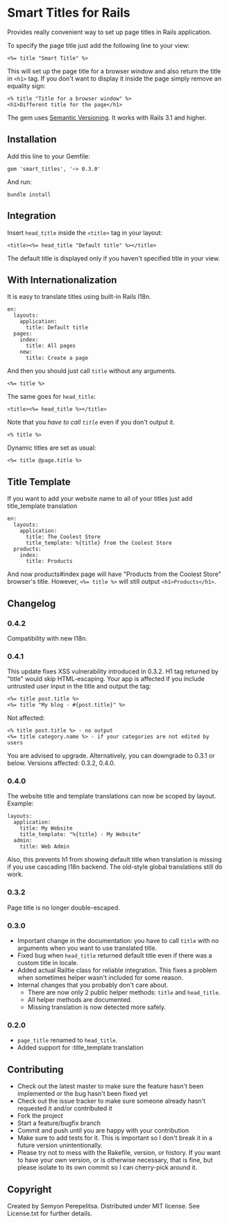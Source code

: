 Smart Titles for Rails
===
Provides really convenient way to set up page titles in Rails application.

To specify the page title just add the following line to your view:

    <%= title "Smart Title" %>

This will set up the page title for a browser window and also return the title in `<h1>` tag.
If you don't want to display it inside the page simply remove an equality sign:

    <% title "Title for a browser window" %>
    <h1>Different title for the page</h1>

The gem uses [Semantic Versioning](http://semver.org/). It works with Rails 3.1 and higher.

Installation
---
Add this line to your Gemfile:

    gem 'smart_titles', '~> 0.3.0'

And run:

    bundle install

Integration
---
Insert `head_title` inside the `<title>` tag in your layout:

    <title><%= head_title "Default title" %></title>

The default title is displayed only if you haven't specified title in your view.

With Internationalization
---
It is easy to translate titles using built-in Rails I18n.

    en:
      layouts:
        application:
          title: Default title
      pages:
        index:
          title: All pages
        new:
          title: Create a page

And then you should just call `title` without any arguments.

    <%= title %>

The same goes for `head_title`:

    <title><%= head_title %></title>

Note that you _have to call `title`_ even if you don't output it.

    <% title %>

Dynamic titles are set as usual:

    <%= title @page.title %>

Title Template
---
If you want to add your website name to all of your titles just add title_template translation

    en:
      layouts:
        application:
          title: The Coolest Store
          title_template: %{title} from the Coolest Store
      products:
        index:
          title: Products

And now products#index page will have "Products from the Coolest Store" browser's title. However, `<%= title %>` will still output `<h1>Products</h1>`.

Changelog
---

### 0.4.2
Compatibility with new I18n.

### 0.4.1
This update fixes XSS vulnerability introduced in 0.3.2. H1 tag returned by "title" would skip HTML-escaping.
Your app is affected if you include untrusted user input in the title and output the tag:

    <%= title post.title %>
    <%= title "My blog - #{post.title}" %>

Not affected:

    <% title post.title %> - no output
    <%= title category.name %> - if your categories are not edited by users

You are advised to upgrade. Alternatively, you can downgrade to 0.3.1 or below.
Versions affected: 0.3.2, 0.4.0.

### 0.4.0
The website title and template translations can now be scoped by layout. Example:

    layouts:
      application:
        title: My Website
        title_template: "%{title} - My Website"
      admin:
        title: Web Admin

Also, this prevents h1 from showing default title when translation is missing if you use cascading I18n backend.
The old-style global translations still do work.

### 0.3.2
Page title is no longer double-escaped.

### 0.3.0
* Important change in the documentation: you have to call `title` with no arguments when you want to use translated title.
* Fixed bug when `head_title` returned default title even if there was a custom title in locale.
* Added actual Railtie class for reliable integration. This fixes a problem when sometimes helper wasn't included for some reason.
* Internal changes that you probably don't care about.
  * There are now only 2 public helper methods: `title` and `head_title`.
  * All helper methods are documented.
  * Missing translation is now detected more safely.

### 0.2.0
* `page_title` renamed to `head_title`.
* Added support for :title_template translation

Contributing
---
* Check out the latest master to make sure the feature hasn't been implemented or the bug hasn't been fixed yet
* Check out the issue tracker to make sure someone already hasn't requested it and/or contributed it
* Fork the project
* Start a feature/bugfix branch
* Commit and push until you are happy with your contribution
* Make sure to add tests for it. This is important so I don't break it in a future version unintentionally.
* Please try not to mess with the Rakefile, version, or history. If you want to have your own version, or is otherwise necessary, that is fine, but please isolate to its own commit so I can cherry-pick around it.

Copyright
---
Created by Semyon Perepelitsa. Distributed under MIT license. See License.txt for further details.
